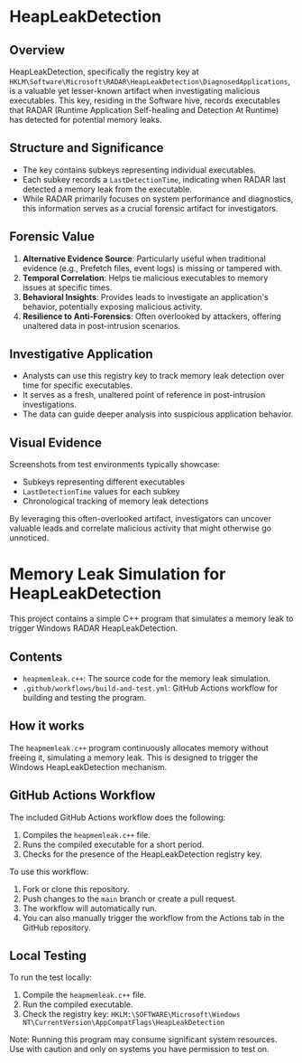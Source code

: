 # HeapLeakDetection

## Overview

HeapLeakDetection, specifically the registry key at `HKLM\Software\Microsoft\RADAR\HeapLeakDetection\DiagnosedApplications`, is a valuable yet lesser-known artifact when investigating malicious executables. This key, residing in the Software hive, records executables that RADAR (Runtime Application Self-healing and Detection At Runtime) has detected for potential memory leaks.

## Structure and Significance

- The key contains subkeys representing individual executables.
- Each subkey records a `LastDetectionTime`, indicating when RADAR last detected a memory leak from the executable.
- While RADAR primarily focuses on system performance and diagnostics, this information serves as a crucial forensic artifact for investigators.

## Forensic Value

1. **Alternative Evidence Source**: Particularly useful when traditional evidence (e.g., Prefetch files, event logs) is missing or tampered with.
2. **Temporal Correlation**: Helps tie malicious executables to memory issues at specific times.
3. **Behavioral Insights**: Provides leads to investigate an application's behavior, potentially exposing malicious activity.
4. **Resilience to Anti-Forensics**: Often overlooked by attackers, offering unaltered data in post-intrusion scenarios.

## Investigative Application

- Analysts can use this registry key to track memory leak detection over time for specific executables.
- It serves as a fresh, unaltered point of reference in post-intrusion investigations.
- The data can guide deeper analysis into suspicious application behavior.

## Visual Evidence

Screenshots from test environments typically showcase:
- Subkeys representing different executables
- `LastDetectionTime` values for each subkey
- Chronological tracking of memory leak detections

By leveraging this often-overlooked artifact, investigators can uncover valuable leads and correlate malicious activity that might otherwise go unnoticed.

# Memory Leak Simulation for HeapLeakDetection

This project contains a simple C++ program that simulates a memory leak to trigger Windows RADAR HeapLeakDetection.

## Contents

- `heapmemleak.c++`: The source code for the memory leak simulation.
- `.github/workflows/build-and-test.yml`: GitHub Actions workflow for building and testing the program.

## How it works

The `heapmemleak.c++` program continuously allocates memory without freeing it, simulating a memory leak. This is designed to trigger the Windows HeapLeakDetection mechanism.

## GitHub Actions Workflow

The included GitHub Actions workflow does the following:

1. Compiles the `heapmemleak.c++` file.
2. Runs the compiled executable for a short period.
3. Checks for the presence of the HeapLeakDetection registry key.

To use this workflow:

1. Fork or clone this repository.
2. Push changes to the `main` branch or create a pull request.
3. The workflow will automatically run.
4. You can also manually trigger the workflow from the Actions tab in the GitHub repository.

## Local Testing

To run the test locally:

1. Compile the `heapmemleak.c++` file.
2. Run the compiled executable.
3. Check the registry key: `HKLM:\SOFTWARE\Microsoft\Windows NT\CurrentVersion\AppCompatFlags\HeapLeakDetection`

Note: Running this program may consume significant system resources. Use with caution and only on systems you have permission to test on.
